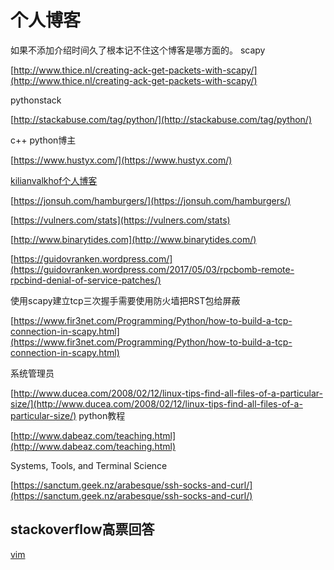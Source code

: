 # 个人博客
如果不添加介绍时间久了根本记不住这个博客是哪方面的。
scapy

[http://www.thice.nl/creating-ack-get-packets-with-scapy/](http://www.thice.nl/creating-ack-get-packets-with-scapy/)

pythonstack

[http://stackabuse.com/tag/python/](http://stackabuse.com/tag/python/)

c++ python博主

[https://www.hustyx.com/](https://www.hustyx.com/)

[kilianvalkhof个人博客](https://kilianvalkhof.com/)

[https://jonsuh.com/hamburgers/](https://jonsuh.com/hamburgers/)

[https://vulners.com/stats](https://vulners.com/stats)
 
[http://www.binarytides.com](http://www.binarytides.com/)
 
[https://guidovranken.wordpress.com/](https://guidovranken.wordpress.com/2017/05/03/rpcbomb-remote-rpcbind-denial-of-service-patches/)

使用scapy建立tcp三次握手需要使用防火墙把RST包给屏蔽

[https://www.fir3net.com/Programming/Python/how-to-build-a-tcp-connection-in-scapy.html](https://www.fir3net.com/Programming/Python/how-to-build-a-tcp-connection-in-scapy.html)

系统管理员

[http://www.ducea.com/2008/02/12/linux-tips-find-all-files-of-a-particular-size/](http://www.ducea.com/2008/02/12/linux-tips-find-all-files-of-a-particular-size/)
python教程

[http://www.dabeaz.com/teaching.html](http://www.dabeaz.com/teaching.html)

Systems, Tools, and Terminal Science

[https://sanctum.geek.nz/arabesque/ssh-socks-and-curl/](https://sanctum.geek.nz/arabesque/ssh-socks-and-curl/)


## stackoverflow高票回答

[vim](https://stackoverflow.com/questions/1218390/what-is-your-most-productive-shortcut-with-vim/1220118#1220118)
